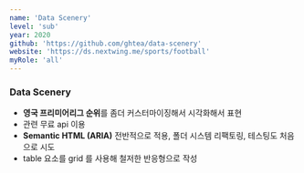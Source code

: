 ```yaml
---
name: 'Data Scenery'
level: 'sub'
year: 2020
github: 'https://github.com/ghtea/data-scenery'
website: 'https://ds.nextwing.me/sports/football'
myRole: 'all'
---
```


### Data Scenery

- **영국 프리미어리그 순위**를 좀더 커스터마이징해서 시각화해서 표현
- 관련 무료 api 이용
- **Semantic HTML (ARIA)** 전반적으로 적용, 폴더 시스템 리팩토링, 테스팅도 처음으로 시도
- table 요소를 grid 를 사용해 철저한 반응형으로 작성